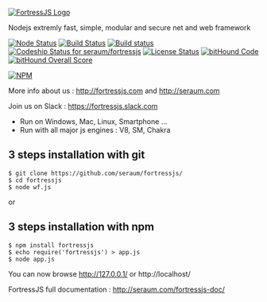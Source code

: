 [![FortressJS Logo](http://fortressjs.com/images/uploads/logo.png)](http://fortressjs.com/)

Nodejs extremly fast, simple, modular and secure net and web framework

[![Node Status](https://img.shields.io/badge/NodeJS-0.10%20&%20%3E-green.svg)](https://travis-ci.org/seraum/fortressjs)
[![Build Status](https://img.shields.io/travis/seraum/fortressjs/master.svg?label=Linux)](https://travis-ci.org/seraum/fortressjs)
[![Build status](https://img.shields.io/appveyor/ci/adrien-thierry/fortressjs/master.svg?label=Windows)](https://ci.appveyor.com/project/adrien-thierry/fortressjs) 
[![Codeship Status for seraum/fortressjs](https://codeship.com/projects/d68c9340-e907-0133-4de9-226489e381a7/status?branch=master)](https://codeship.com/projects/147395)
[![License Status](https://img.shields.io/badge/License-MIT-blue.svg)](https://github.com/seraum/fortressjs)
[![bitHound Code](https://www.bithound.io/github/seraum/fortressjs/badges/code.svg)](https://www.bithound.io/github/seraum/fortressjs)
[![bitHound Overall Score](https://www.bithound.io/github/seraum/fortressjs/badges/score.svg)](https://www.bithound.io/github/seraum/fortressjs)

[![NPM](https://nodei.co/npm/fortressjs.png?downloads=true&downloadRank=true&stars=true)](https://nodei.co/npm/fortressjs/)

More info about us : http://fortressjs.com and http://seraum.com

Join us on Slack : https://fortressjs.slack.com


* Run on Windows, Mac, Linux, Smartphone ...
* Run with all major js engines : V8, SM, Chakra

3 steps installation with git
-----------------------------

```
$ git clone https://github.com/seraum/fortressjs/
$ cd fortressjs
$ node wf.js
```

or

3 steps installation with npm
-----------------------------

```
$ npm install fortressjs
$ echo require('fortressjs') > app.js
$ node app.js
```

You can now browse http://127.0.0.1/ or http://localhost/

FortressJS full documentation : http://seraum.com/fortressjs-doc/

[travis-image]: https://img.shields.io/travis/seraum/fortressjs/master.svg?label=Linux
[travis-url]: https://travis-ci.org/seraum/fortressjs
[appveyor-image]: https://img.shields.io/appveyor/ci/adrien-thierry/fortressjs/master.svg?label=Windows
[appveyor-url]: https://ci.appveyor.com/project/adrien-thierry/fortressjs